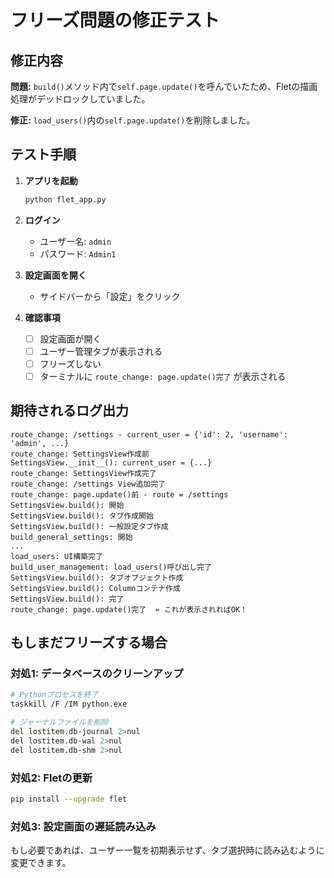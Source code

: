 # フリーズ問題の修正テスト

## 修正内容

**問題:** `build()`メソッド内で`self.page.update()`を呼んでいたため、Fletの描画処理がデッドロックしていました。

**修正:** `load_users()`内の`self.page.update()`を削除しました。

## テスト手順

1. **アプリを起動**
   ```bash
   python flet_app.py
   ```

2. **ログイン**
   - ユーザー名: `admin`
   - パスワード: `Admin1`

3. **設定画面を開く**
   - サイドバーから「設定」をクリック

4. **確認事項**
   - [ ] 設定画面が開く
   - [ ] ユーザー管理タブが表示される
   - [ ] フリーズしない
   - [ ] ターミナルに `route_change: page.update()完了` が表示される

## 期待されるログ出力

```
route_change: /settings - current_user = {'id': 2, 'username': 'admin', ...}
route_change: SettingsView作成前
SettingsView.__init__(): current_user = {...}
route_change: SettingsView作成完了
route_change: /settings View追加完了
route_change: page.update()前 - route = /settings
SettingsView.build(): 開始
SettingsView.build(): タブ作成開始
SettingsView.build(): 一般設定タブ作成
build_general_settings: 開始
...
load_users: UI構築完了
build_user_management: load_users()呼び出し完了
SettingsView.build(): タブオブジェクト作成
SettingsView.build(): Columnコンテナ作成
SettingsView.build(): 完了
route_change: page.update()完了  ← これが表示されればOK！
```

## もしまだフリーズする場合

### 対処1: データベースのクリーンアップ
```bash
# Pythonプロセスを終了
taskkill /F /IM python.exe

# ジャーナルファイルを削除
del lostitem.db-journal 2>nul
del lostitem.db-wal 2>nul
del lostitem.db-shm 2>nul
```

### 対処2: Fletの更新
```bash
pip install --upgrade flet
```

### 対処3: 設定画面の遅延読み込み
もし必要であれば、ユーザー一覧を初期表示せず、タブ選択時に読み込むように変更できます。

